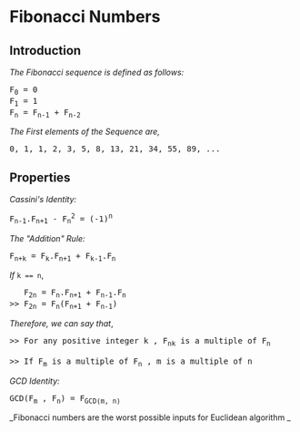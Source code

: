 # Fibonacci Numbers
## Introduction
_The Fibonacci sequence is defined as follows:_
<pre>
F<sub>0</sub> = 0
F<sub>1</sub> = 1
F<sub>n</sub> = F<sub>n-1</sub> + F<sub>n-2</sub>
</pre>
_The First elements of the Sequence are,_
<pre>
0, 1, 1, 2, 3, 5, 8, 13, 21, 34, 55, 89, ...
</pre>
## Properties
_Cassini's Identity:_
<pre>
F<sub>n-1</sub>.F<sub>n+1</sub> - F<sub>n</sub><sup>2</sup> = (-1)<sup>n</sup>
</pre>
_The "Addition" Rule:_
<pre>
F<sub>n+k</sub> = F<sub>k</sub>.F<sub>n+1</sub> + F<sub>k-1</sub>.F<sub>n</sub>
</pre>
_If_ `k == n`,
<pre>
   F<sub>2n</sub> = F<sub>n</sub>.F<sub>n+1</sub> + F<sub>n-1</sub>.F<sub>n</sub>
>> F<sub>2n</sub> = F<sub>n</sub>(F<sub>n+1</sub> + F<sub>n-1</sub>)
</pre>
_Therefore, we can say that_,
<pre>
>> For any positive integer k , F<sub>nk</sub> is a multiple of F<sub>n</sub>
   
>> If F<sub>m</sub> is a multiple of F<sub>n</sub> , m is a multiple of n
</pre>
_GCD Identity:_
<pre>
GCD(F<sub>m</sub> , F<sub>n</sub>) = F<sub>GCD(m, n)</sub>
</pre>
_Fibonacci numbers are the worst possible inputs for Euclidean algorithm _


